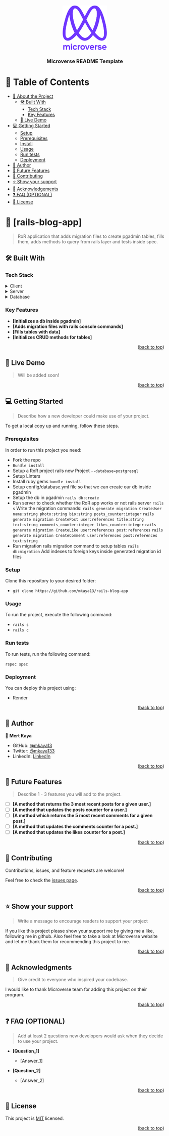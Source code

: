 <a name="readme-top"></a>

<!--
HOW TO USE:
This is an example of how you may give instructions on setting up your project locally.

Modify this file to match your project and remove sections that don't apply.

REQUIRED SECTIONS:
- Table of Contents
- About the Project
  - Built With
  - Live Demo
- Getting Started
- Authors
- Future Features
- Contributing
- Show your support
- Acknowledgements
- License

OPTIONAL SECTIONS:
- FAQ

After you're finished please remove all the comments and instructions!
-->

<div align="center">
  <!-- You are encouraged to replace this logo with your own! Otherwise you can also remove it. -->
  <img src="murple_logo.png" alt="logo" width="140"  height="auto" />
  <br/>

  <h3><b>Microverse README Template</b></h3>

</div>

<!-- TABLE OF CONTENTS -->

# 📗 Table of Contents

- [📖 About the Project](#about-project)
  - [🛠 Built With](#built-with)
    - [Tech Stack](#tech-stack)
    - [Key Features](#key-features)
  - [🚀 Live Demo](#live-demo)
- [💻 Getting Started](#getting-started)
  - [Setup](#setup)
  - [Prerequisites](#prerequisites)
  - [Install](#install)
  - [Usage](#usage)
  - [Run tests](#run-tests)
  - [Deployment](#triangular_flag_on_post-deployment)
- [👥 Author](#authors)
- [🔭 Future Features](#future-features)
- [🤝 Contributing](#contributing)
- [⭐️ Show your support](#support)
- [🙏 Acknowledgements](#acknowledgements)
- [❓ FAQ (OPTIONAL)](#faq)
- [📝 License](#license)

<!-- PROJECT DESCRIPTION -->

# 📖 [rails-blog-app] <a name="about-project"></a>

> RoR application that adds migration files to create pgadmin tables, fills them, adds methods to query from rails layer and tests inside spec.

## 🛠 Built With <a name="built-with"></a>

### Tech Stack <a name="tech-stack"></a>

<details>
  <summary>Client</summary>
  <ul>
    <li><a href="https://reactjs.org/docs/add-react-to-a-website.html">React</a></li>
  </ul>
</details>

<details>
  <summary>Server</summary>
  <ul>
    <li><a href="https://rubyonrails.org/">Rails</a></li>
  </ul>
</details>

<details>
<summary>Database</summary>
  <ul>
    <li><a href="https://www.postgresql.org/">PostgreSQL</a></li>
  </ul>
</details>

<!-- Features -->

### Key Features <a name="key-features"></a>

- **[Initializes a db inside pgadmin]**
- **[Adds migration files with rails console commands]**
- **[Fills tables with data]**
- **[Initializes CRUD methods for tables]**

<p align="right">(<a href="#readme-top">back to top</a>)</p>

<!-- LIVE DEMO -->

## 🚀 Live Demo <a name="live-demo"></a>

> Will be added soon!

<p align="right">(<a href="#readme-top">back to top</a>)</p>

<!-- GETTING STARTED -->

## 💻 Getting Started <a name="getting-started"></a>

> Describe how a new developer could make use of your project.

To get a local copy up and running, follow these steps.

### Prerequisites

In order to run this project you need:

- Fork the repo
- `Bundle install`
- Setup a RoR project rails new Project `--database=postgresql`
- Setup Linters
- Install ruby gems `bundle install`
- Setup config/database.yml file so that we can create our db inside pgadmin
- Setup the db in pgadmin `rails db:create`
- Run server to check whether the RoR app works or not rails server `rails s`
  Write the migration commands:
  `rails generate migration CreateUser name:string photo:string bio:string posts_counter:integer`
  `rails generate migration CreatePost user:references title:string text:string comments_counter:integer likes_counter:integer`
  `rails generate migration CreateLike user:references post:references`
  `rails generate migration CreateComment user:references post:references text:string`
- Run migration rails migration command to setup tables `rails db:migration`
  Add indexes to foreign keys inside generated migration id files

### Setup

Clone this repository to your desired folder:

- `git clone https://github.com/mkaya13/rails-blog-app`

### Usage

To run the project, execute the following command:

- `rails s`
- `rails c`

### Run tests

To run tests, run the following command:

`rspec spec`

### Deployment

You can deploy this project using:

- Render

<p align="right">(<a href="#readme-top">back to top</a>)</p>

<!-- AUTHORS -->

## 👤 Author <a name="authors"></a>

👤 **Mert Kaya**

- GitHub: [@mkaya13](https://github.com/mkaya13)
- Twitter: [@mkaya133](https://twitter.com/mkaya133)
- LinkedIn: [LinkedIn](https://www.linkedin.com/in/mkaya13/)

<p align="right">(<a href="#readme-top">back to top</a>)</p>

<!-- FUTURE FEATURES -->

## 🔭 Future Features <a name="future-features"></a>

> Describe 1 - 3 features you will add to the project.

- [ ] **[A method that returns the 3 most recent posts for a given user.]**
- [ ] **[A method that updates the posts counter for a user.]**
- [ ] **[A method which returns the 5 most recent comments for a given post.]**
- [ ] **[A method that updates the comments counter for a post.]**
- [ ] **[A method that updates the likes counter for a post.]**

<p align="right">(<a href="#readme-top">back to top</a>)</p>

<!-- CONTRIBUTING -->

## 🤝 Contributing <a name="contributing"></a>

Contributions, issues, and feature requests are welcome!

Feel free to check the [issues page](../../issues/).

<p align="right">(<a href="#readme-top">back to top</a>)</p>

<!-- SUPPORT -->

## ⭐️ Show your support <a name="support"></a>

> Write a message to encourage readers to support your project

If you like this project please show your support me by giving me a like, following me in github.
Also feel free to take a look at Microverse website and let me thank them for recommending this project to me.

<p align="right">(<a href="#readme-top">back to top</a>)</p>

<!-- ACKNOWLEDGEMENTS -->

## 🙏 Acknowledgments <a name="acknowledgements"></a>

> Give credit to everyone who inspired your codebase.

I would like to thank Microverse team for adding this project on their program.

<p align="right">(<a href="#readme-top">back to top</a>)</p>

<!-- FAQ (optional) -->

## ❓ FAQ (OPTIONAL) <a name="faq"></a>

> Add at least 2 questions new developers would ask when they decide to use your project.

- **[Question_1]**

  - [Answer_1]

- **[Question_2]**

  - [Answer_2]

<p align="right">(<a href="#readme-top">back to top</a>)</p>

<!-- LICENSE -->

## 📝 License <a name="license"></a>

This project is [MIT](https://github.com/mkaya13/rails-blog-app/blob/dev/MIT.md) licensed.

<p align="right">(<a href="#readme-top">back to top</a>)</p>
